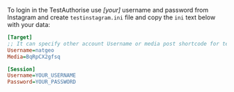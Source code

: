 To login in the TestAuthorise use _[your]_ username and password from Instagram and create `testinstagram.ini` file and copy the `ini` text below with your data:
``` INI
[Target]
;; It can specify other account Username or media post shortcode for testing
Username=natgeo
Media=BqRpCX2gfsq

[Session]
Username=YOUR_USERNAME
Password=YOUR_PASSWORD
```
